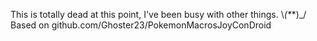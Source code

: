 This is totally dead at this point, I've been busy with other things. \\_(*_*)_/
Based on github.com/Ghoster23/PokemonMacrosJoyConDroid
